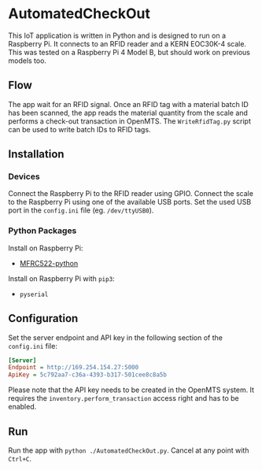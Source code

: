 # AutomatedCheckOut

This IoT application is written in Python and is designed to run on a Raspberry Pi. It connects to an RFID reader and a KERN EOC30K-4 scale. This was tested on a Raspberry Pi 4 Model B, but should work on previous models too.

## Flow

The app wait for an RFID signal. Once an RFID tag with a material batch ID has been scanned, the app reads the material quantity from the scale and performs a check-out transaction in OpenMTS. The `WriteRfidTag.py` script can be used to write batch IDs to RFID tags.

## Installation

### Devices

Connect the Raspberry Pi to the RFID reader using GPIO. Connect the scale to the Raspberry Pi using one of the available USB ports. Set the used USB port in the `config.ini` file (eg. `/dev/ttyUSB0`).

### Python Packages

Install on Raspberry Pi:

- [MFRC522-python](https://github.com/pimylifeup/MFRC522-python)

Install on Raspberry Pi with `pip3`:

- `pyserial`

## Configuration

Set the server endpoint and API key in the following section of the `config.ini` file:

```ini
[Server]
Endpoint = http://169.254.154.27:5000
ApiKey = 5c792aa7-c36a-4393-b317-501cee8c8a5b
```

Please note that the API key needs to be created in the OpenMTS system. It requires the `inventory.perform_transaction` access right and has to be enabled.

## Run

Run the app with `python ./AutomatedCheckOut.py`. Cancel at any point with `Ctrl+C`.
